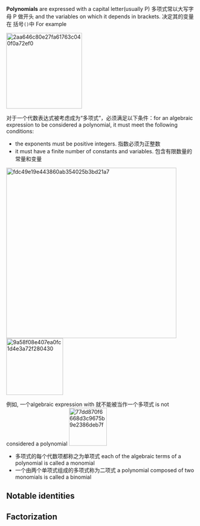 **Polynomials** are expressed with a capital letter(usually P) 多项式常以大写字母 P 做开头 and the variables on which it depends in brackets. 决定其的变量在 括号`()`中 For example

<img width="200" alt="2aa646c80e27fa61763c040f0a72ef0" src="https://user-images.githubusercontent.com/31954987/232775078-4e1001c5-9514-4242-9c4f-86fd3cd74214.png">

对于一个代数表达式被考虑成为“多项式”，必须满足以下条件：for an algebraic expression to be considered a polynomial, it must meet the following conditions:
- the exponents must be positive integers. 指数必须为正整数
- it must have a finite number of constants and variables. 包含有限数量的常量和变量

<img width="450" alt="fdc49e19e443860ab354025b3bd21a7" src="https://user-images.githubusercontent.com/31954987/232778476-caf3ee91-7d58-4cf8-8d91-d154ec67256d.png">
<img width="150" alt="9a58f08e407ea0fc1d4e3a72f280430" src="https://user-images.githubusercontent.com/31954987/232778880-5ac0105c-2e17-4f5e-a71b-e6d15f94c54a.png">

例如, 一个algebraic expression with 就不能被当作一个多项式 is not considered a polynomial
<img width="100" alt="77dd870f6668d3c9675b9e2386deb7f" src="https://user-images.githubusercontent.com/31954987/232780396-09925154-513a-49f0-958e-639bbaa5820d.png">

- 多项式的每个代数项都称之为单项式 each of the algebraic terms of a polynomial is called a monomial
- 一个由两个单项式组成的多项式称为二项式 a polynomial composed of two monomials is called a binomial 


## Notable identities
## Factorization
## 




